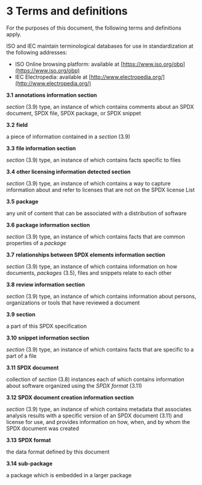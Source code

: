 # 3 Terms and definitions

For the purposes of this document, the following terms and definitions apply.

ISO and IEC maintain terminological databases for use in standardization at the following addresses:

* ISO Online browsing platform: available at [https://www.iso.org/obp](https://www.iso.org/obp)
* IEC Electropedia: available at [http://www.electropedia.org/](http://www.electropedia.org/)

**3.1**
**annotations information section**

*section* (3.9) type, an instance of which contains comments about an SPDX document, SPDX file, SPDX package, or SPDX snippet

**3.2**
**field**

a piece of information contained in a *section* (3.9)

**3.3**
**file information section**

*section* (3.9) type, an instance of which contains facts specific to files

**3.4**
**other licensing information detected section**

*section* (3.9) type, an instance of which contains a way to capture information about and refer to licenses that are not on the SPDX license List

**3.5**
**package**

any unit of content that can be associated with a distribution of software

**3.6**
**package information section**

*section* (3.9) type, an instance of which contains facts that are common properties of a *package*

**3.7**
**relationships between SPDX elements information section**

*section* (3.9) type, an instance of which contains information on how documents, *packages* (3.5), files and snippets relate to each other

**3.8**
**review information section**

*section* (3.9) type, an instance of which contains information about persons, organizations or tools that have reviewed a document

**3.9**
**section**

a part of this SPDX specification

**3.10**
**snippet information section**

*section* (3.9) type, an instance of which contains facts that are specific to a part of a file

**3.11**
**SPDX document**

collection of *section* (3.8) instances each of which contains information about software organized using the *SPDX format* (3.11)

**3.12**
**SPDX document creation information section**

*section* (3.9) type, an instance of which contains metadata that associates analysis results with a specific version of an SPDX document (3.11) and license for use, and provides information on how, when, and by whom the SPDX document was created

**3.13**
**SPDX format**

the data format defined by this document

**3.14**
**sub-package**

a package which is embedded in a larger package
